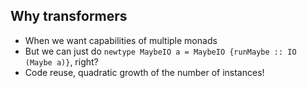 ##  Why transformers

- When we want capabilities of multiple monads
- But we can just do `newtype MaybeIO a = MaybeIO {runMaybe :: IO (Maybe a)}`, right?
- Code reuse, quadratic growth of the number of instances!
